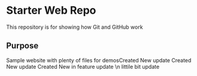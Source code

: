 # Starter Web Repo

This repository is for showing how Git and GitHub work

## Purpose

Sample website with plenty of files for demosCreated New update 
Created New update 
Created New in feature update 
\n littile bit update
